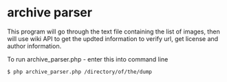 # archive parser

This program will go through the text file containing the list of images, then will use wiki API to get the updted information to verify url, get license and author information.

To run archive_parser.php - enter this into command line

    $ php archive_parser.php /directory/of/the/dump


